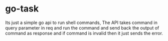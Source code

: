 # go-task

Its just a simple go api to run shell commands,
The API takes command in query parameter in req and run the command and send back the output of command as response and if command is invalid then it just sends the error.

